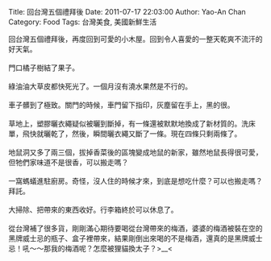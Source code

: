 Title: 回台灣五個禮拜後
Date: 2011-07-17 22:03:00
Author: Yao-An Chan
Category: Food
Tags: 台灣美食, 美國新鮮生活


<div class='post'>
<div style="margin-bottom: 0px; margin-left: 0px; margin-right: 0px; margin-top: 0px;">回台灣五個禮拜後，再度回到可愛的小木屋。回到令人喜愛的一整天乾爽不流汗的好天氣。</div><div style="margin-bottom: 0px; margin-left: 0px; margin-right: 0px; margin-top: 0px;"><br /></div><div style="margin-bottom: 0px; margin-left: 0px; margin-right: 0px; margin-top: 0px;">門口橘子樹結了果子。<br /><br /></div><div style="margin-bottom: 0px; margin-left: 0px; margin-right: 0px; margin-top: 0px;">綠油油大草皮都快死光了。一個月沒有澆水果然是不行的。</div><div style="margin-bottom: 0px; margin-left: 0px; margin-right: 0px; margin-top: 0px;"><br />車子髒到了極致。關門的時候，車門留下指印，灰塵留在手上，黑的很。</div><div style="margin-bottom: 0px; margin-left: 0px; margin-right: 0px; margin-top: 0px;"><br />草地上，塑膠曬衣繩疑似被曬到斷掉，有一條還被默默地換成了新材質的。洗床單，飛快就曬乾了，然後，瞬間曬衣繩又斷了一條。現在四條只剩兩條了。</div><div style="margin-bottom: 0px; margin-left: 0px; margin-right: 0px; margin-top: 0px;"><br />地鼠洞又多了兩三個，拔掉香菜後的區塊變成地鼠的新家，雖然地鼠長得很可愛，但牠們家味道不是很香，可以搬走嗎？</div><div style="margin-bottom: 0px; margin-left: 0px; margin-right: 0px; margin-top: 0px;"><br /></div><div style="margin-bottom: 0px; margin-left: 0px; margin-right: 0px; margin-top: 0px;"><div style="margin-bottom: 0px; margin-left: 0px; margin-right: 0px; margin-top: 0px;">一窩螞蟻進駐廚房。奇怪，沒人住的時候才來，到底是想吃什麼？可以也搬走嗎？拜託。</div></div><div style="margin-bottom: 0px; margin-left: 0px; margin-right: 0px; margin-top: 0px;"><div style="margin-bottom: 0px; margin-left: 0px; margin-right: 0px; margin-top: 0px;"><br /></div></div><div style="margin-bottom: 0px; margin-left: 0px; margin-right: 0px; margin-top: 0px;"><div style="margin-bottom: 0px; margin-left: 0px; margin-right: 0px; margin-top: 0px;">大掃除、把帶來的東西收好。行李箱終於可以休息了。</div></div><div style="margin-bottom: 0px; margin-left: 0px; margin-right: 0px; margin-top: 0px;"><div style="margin-bottom: 0px; margin-left: 0px; margin-right: 0px; margin-top: 0px;"><br /></div></div><div style="margin-bottom: 0px; margin-left: 0px; margin-right: 0px; margin-top: 0px;"><div style="margin-bottom: 0px; margin-left: 0px; margin-right: 0px; margin-top: 0px;">從台灣補了很多貨，剛剛滿心期待要喝從台灣帶來的梅酒，婆婆的梅酒被裝在空的黑牌威士忌的瓶子、盒子裡帶來，結果剛倒出來喝的不是梅酒，還真的是黑牌威士忌！吼～～那我的梅酒呢？怎麼被狸貓換太子？&gt;__&lt;</div></div></div>
